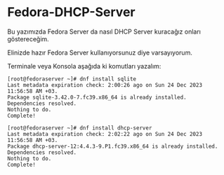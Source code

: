 # Fedora-DHCP-Server

Bu yazımızda Fedora Server da nasıl DHCP Server kuracağız onları göstereceğim.

Elinizde hazır Fedora Server kullanıyorsunuz diye varsayıyorum.

Terminale veya Konsola aşağıda ki komutları yazalım:

```
[root@fedoraserver ~]# dnf install sqlite
Last metadata expiration check: 2:00:26 ago on Sun 24 Dec 2023 11:56:58 AM +03.
Package sqlite-3.42.0-7.fc39.x86_64 is already installed.
Dependencies resolved.
Nothing to do.
Complete!

```

```
[root@fedoraserver ~]# dnf install dhcp-server
Last metadata expiration check: 2:02:22 ago on Sun 24 Dec 2023 11:56:58 AM +03.
Package dhcp-server-12:4.4.3-9.P1.fc39.x86_64 is already installed.
Dependencies resolved.
Nothing to do.
Complete!
```

